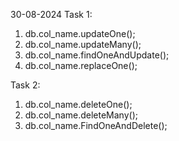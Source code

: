 30-08-2024
Task 1:
1. db.col_name.updateOne();
2. db.col_name.updateMany();
3. db.col_name.findOneAndUpdate();
4. db.col_name.replaceOne();

Task 2:
1. db.col_name.deleteOne();
2. db.col_name.deleteMany();
3. db.col_name.FindOneAndDelete();

